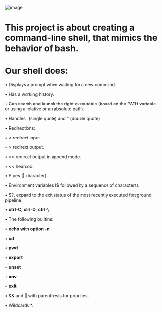 ![image](https://github.com/user-attachments/assets/62d0b450-cca0-4a0b-b7e5-c975555ac3b7)


# This project is about creating a command-line shell, that mimics the behavior of bash.

# Our shell does:

• Displays a prompt when waiting for a new command.

• Has a working history.

• Can search and launch the right executable (based on the PATH variable or using a relative or an absolute path).

• Handles ’ (single quote) and  " (double quote)

• Redirections:

  ◦ < redirect input.
  
  ◦ > redirect output.
  
  ◦ >> redirect output in append mode.

  ◦ << heardoc.

• Pipes (| character).

• Environment variables ($ followed by a sequence of characters).

• $?, expand to the exit status of the most recently executed foreground pipeline.

• **ctrl-C**, **ctrl-D**,  **ctrl-\\**

• The following builtins:
 
  ◦ **echo with option -n**

  ◦ **cd**

  ◦ **pwd**

  ◦ **export**

  ◦ **unset**

  ◦ **env**

  ◦ **exit**

• && and || with parenthesis for priorities.

• Wildcards *.

